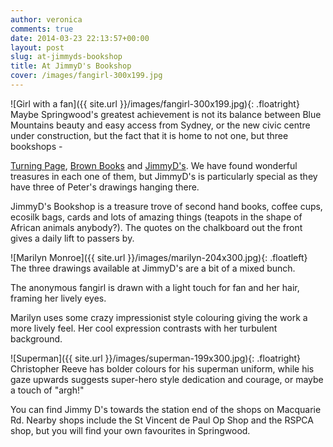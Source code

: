```yaml
---
author: veronica
comments: true
date: 2014-03-23 22:13:57+00:00
layout: post
slug: at-jimmyds-bookshop
title: At JimmyD's Bookshop
cover: /images/fangirl-300x199.jpg
---
```


![Girl with a fan]({{ site.url }}/images/fangirl-300x199.jpg){: .floatright}
Maybe Springwood's greatest achievement is not its balance between Blue Mountains beauty and easy access from Sydney, or the new civic centre under construction, but the fact that it is home to not one, but three bookshops - 
<!--more-->
[Turning Page](http://www.theturningpagebookshop.com.au/), [Brown Books](http://www.brownbooks.com.au/) and [JimmyD's](http://jimmyds.com.au/). We have found wonderful treasures in each one of them, but JimmyD's is particularly special as they have three of Peter's drawings hanging there.

JimmyD's Bookshop is a treasure trove of second hand books, coffee cups, ecosilk bags, cards and lots of amazing things (teapots in the shape of African animals anybody?). The quotes on the chalkboard out the front gives a daily lift to passers by.

![Marilyn Monroe]({{ site.url }}/images/marilyn-204x300.jpg){: .floatleft}
The three drawings available at JimmyD's are a bit of a mixed bunch. 

The anonymous fangirl is drawn with a light touch for fan and her hair, framing her lively eyes.

Marilyn uses some crazy impressionist style colouring giving the work a more lively feel.  Her cool expression contrasts with her turbulent background.

![Superman]({{ site.url }}/images/superman-199x300.jpg){: .floatright}
Christopher Reeve has bolder colours for his superman uniform, while his gaze upwards suggests super-hero style dedication and courage, or maybe a touch of "argh!"

You can find Jimmy D's towards the station end of the shops on Macquarie Rd.  Nearby shops include the St Vincent de Paul Op Shop and the RSPCA shop, but you will find your own favourites in Springwood.
